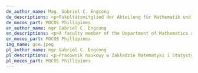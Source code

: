 ```yaml
---
de_author_name: Mag. Gabriel C. Engcong
de_descriptions: <p>Fakultätsmitglied der Abteilung für Mathematik und Statistik am MSU-Iligan Institute of Technology (MSU-IIT) und Mitglied der Forschungsgruppe für angewandte Mathematik und Statistik des Premier Research Institute of Science and Mathematics (PRISM). Seine Forschungsinteressen umfassen maschinelles Lernen und Zeitreihenanalyse.</p>
de_mocos_part: MOCOS Phillipines
en_author_name: mgr Gabriel C. Engcong
en_descriptions: <p>A faculty member of the Department of Mathematics and Statistics in MSU-Iligan Institute of Technology (MSU-IIT) and  a member of the Applied Mathematics and Statistics Research Group of the Premier Research Institute of Science and Mathematics (PRISM). His research interests include machine learning and time series analysis.</p>
en_mocos_part: MOCOS Phillipines
img_name: gce.jpeg
pl_author_name: mgr Gabriel C. Engcong
pl_descriptions: <p>Pracownik naukowy w Zakładzie Matematyki i Statystyki MSU-Iligan Institute of Technology (MSU-IIT) oraz członek Grupy Badawczej Matematyki Stosowanej i Statystyki Premier Research Institute of Science and Mathematics (PRISM). Jego zainteresowania badawcze obejmują uczenie się maszynowe i analizę szeregów czasowych.</p>
pl_mocos_part: MOCOS Phillipines
---
```

